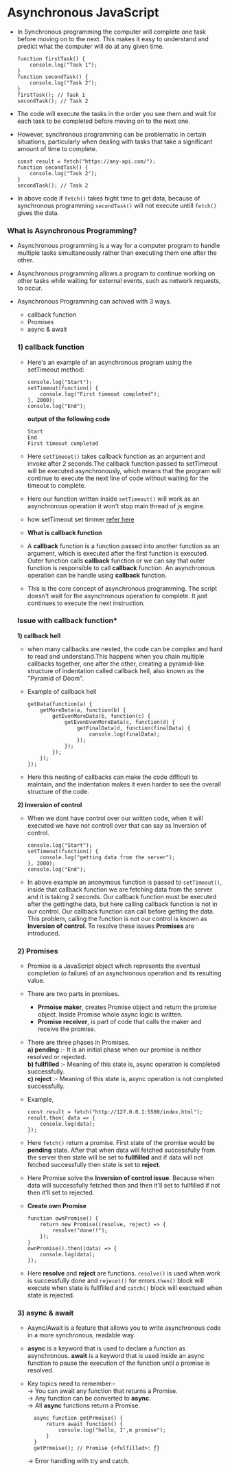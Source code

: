# Asynchronous JavaScript
* In Synchronous programming the computer will complete one task before moving on to the next. This makes it easy to understand and predict what the computer will do at any given time.

    ```
    function firstTask() {
        console.log("Task 1");
    }
    function secondTask() {
        console.log("Task 2");
    }
    firstTask(); // Task 1
    secondTask(); // Task 2
    ```

* The code will execute the tasks in the order you see them and wait for each task to be completed before moving on to the next one.
* However, synchronous programming can be problematic in certain situations, particularly when dealing with tasks that take a significant amount of time to complete.

    ```
    const result = fetch("https://any-api.com/");
    function secondTask() {
        console.log("Task 2");
    }
    secondTask(); // Task 2
    ```

* In above code if ```fetch()``` takes hight time to get data, because of synchronous programming ```secondTask()``` will not execute untill ```fetch()``` gives the data.
### What is Asynchronous Programming?
* Asynchronous programming is a way for a computer program to handle multiple tasks simultaneously rather than executing them one after the other.
* Asynchronous programming allows a program to continue working on other tasks while waiting for external events, such as network requests, to occur.
* Asynchronous Programming can achived with 3 ways.
    * callback function
    * Promises
    * async & await
    ### 1) callback function
    * Here's an example of an asynchronous program using the setTimeout method:

        ```
        console.log("Start");
        setTimeout(function() {
            console.log("First timeout completed");
        }, 2000);
        console.log("End");
        ```
        **output of the following code**
        ```
        Start
        End
        First timeout completed
        ```
    * Here ```setTimeout()```  takes callback function as an argument and invoke after 2 seconds.The callback function passed to setTimeout will be executed asynchronously, which means that the program will continue to execute the next line of code without waiting for the timeout to complete.
    * Here our function written inside ```setTimeout()``` will work as an asynchronous operation it won't stop main thread of js engine.
    * how setTimeout set timmer [refer here]()
    * **What is callback function**
    * A **callback** function is a function passed into another function as an argument, which is executed after the first function is executed. Outer function calls **callback** function or we can say that outer function is responsible to call **callback** function. An asynchronous operation can be handle using **callback** function.
    * This is the core concept of asynchronous programming. The script doesn't wait for the asynchronous operation to complete. It just continues to execute the next instruction.   

    ### Issue with callback function*       
    **1) callback hell**
    * when many callbacks are nested, the code can be complex and hard to read and understand.This happens when you chain multiple callbacks together, one after the other, creating a pyramid-like structure of indentation called callback hell, also known as the "Pyramid of Doom".
    * Example of callback hell

        ```
        getData(function(a) {
            getMoreData(a, function(b) {
                getEvenMoreData(b, function(c) {
                    getEvenEvenMoreData(c, function(d) {
                        getFinalData(d, function(finalData) {
                            console.log(finalData);
                        });
                    });
                });
            });
        });
        ```

    * Here this nesting of callbacks can make the code difficult to maintain, and the indentation makes it even harder to see the overall structure of the code.  

    **2) Inversion of control**
    * When we dont have control over our written code, when it will executed we have not controll over that can say as Inversion of control.

        ```
        console.log("Start");
        setTimeout(function() {
            console.log("getting data from the server");
        }, 2000);
        console.log("End");
        ```
    * In above example an anonymous function is passed to ```setTimeout()```, inside that callback function we are fetching data from the server and it is taking 2 seconds. Our callback function must be executed after the gettingthe data, but here calling callback function is not in our control. Our callback function can call before getting the data. This problem, calling the function is not our control is known as **Inversion of control**. To resolve these issues **Promises** are introduced.

    ### 2) Promises
    * Promise is a JavaScript object which represents the eventual completion (o failure) of an asynchronous operation and its resulting value.
    * There are two parts in promises.      
        * **Prmoise maker**, creates Promise object and return the promise object. Inside Promise whole async logic is written.        
        * **Promise receiver**, is part of code that calls the maker and receive the promise.     
    * There are three phases in Promises.       
        **a) pending** :- It is an initial phase when our promise is neither resolved or rejected.      
        **b) fullfilled** :- Meaning of this state is, async operation is completed successfully.       
        **c) reject** :- Meaning of this state is, async operation is not completed successfully.       
    * Example,

        ```
        const result = fetch("http://127.0.0.1:5500/index.html");
        result.then( data => {
            console.log(data);
        });
        ```
    * Here ```fetch()``` return a promise. First state of the promise would be **pending** state. After that when data will fetched successfully from the server then state will be set to **fullfilled** and if data will not fetched successfully then state is set to **reject**.
    * Here Promise solve the **Inversion of control issue**. Because when data will successfully fetched then and then it'll set to fullfilled if not then it'll set to rejected.
    * **Create own Promise**

        ```
        function ownPromise() {
            return new Promise((resolve, reject) => {
                resolve("done!!");
            });
        }
        ownPromise().then((data) => {
            console.log(data);
        });
        ```
    * Here **resolve** and **reject** are functions. ```resolve()``` is used when work is successfully done and ```rejecet()``` for errors.```then()``` block will execute when state is fullfilled and ```catch()``` block will exectued when state is rejected.       

    ### 3) async & await
    * Async/Await is a feature that allows you to write asynchronous code in a more synchronous, readable way.
    * **async** is a keyword that is used to declare a function as asynchronous. **await** is a keyword that is used inside an async function to pause the execution of the function until a promise is resolved.
    * Key topics need to remember:-     
        -> You can await any function that returns a Promise.       
        -> Any function can be converted to **async**.      
        -> All **async** functions return a Promise.        

            async function getPrmoise() {
                return await function() {
                    console.log("hello, I',m promise");
                }
            }
            getPrmoise(); // Promise {<fulfilled>: ƒ}

        -> Error handling with try and catch.       
